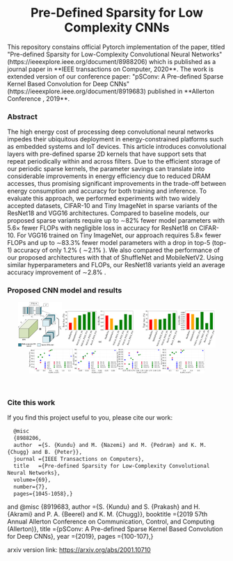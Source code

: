 <h1 align="center">Pre-Defined Sparsity for Low Complexity CNNs</h1>
This repository constains official Pytorch implementation of the paper, titled "Pre-defined Sparsity for Low-Complexity Convolutional Neural Networks" (https://ieeexplore.ieee.org/document/8988206) which is published as a journal paper in **IEEE transactions on Computer, 2020**. The work is extended version of our conference paper: "pSConv: A Pre-defined Sparse Kernel Based Convolution for Deep CNNs" (https://ieeexplore.ieee.org/document/8919683) published in **Allerton Conference , 2019**.

### Abstract
The high energy cost of processing deep convolutional neural networks impedes their ubiquitous deployment in energy-constrained platforms such as embedded systems and IoT devices. This article introduces convolutional layers with pre-defined sparse 2D kernels that have support sets that repeat periodically within and across filters. Due to the efficient storage of our periodic sparse kernels, the parameter savings can translate into considerable improvements in energy efficiency due to reduced DRAM accesses, thus promising significant improvements in the trade-off between energy consumption and accuracy for both training and inference. To evaluate this approach, we performed experiments with two widely accepted datasets, CIFAR-10 and Tiny ImageNet in sparse variants of the ResNet18 and VGG16 architectures. Compared to baseline models, our proposed sparse variants require up to ∼82% fewer model parameters with 5.6× fewer FLOPs with negligible loss in accuracy for ResNet18 on CIFAR-10. For VGG16 trained on Tiny ImageNet, our approach requires 5.8× fewer FLOPs and up to ∼83.3% fewer model parameters with a drop in top-5 (top-1) accuracy of only 1.2% ( ∼2.1% ). We also compared the performance of our proposed architectures with that of ShuffleNet and MobileNetV2. Using similar hyperparameters and FLOPs, our ResNet18 variants yield an average accuracy improvement of ∼2.8% .

### Proposed CNN model and results  
<p align="center"><img width="20%" src="/Images/periodic_sparse_dense_conv.png" /><img width="70%"  src="/Images/ShuffleNet_MobileNetV2_compare_acc_flops_cifar_tiny.png" /><img width="20%" src="/Images/VGG_Tiny_ImageNet.png" /><img width="20%" src="/Images/VGG_CIFAR-10.png" /><img width="20%" src="/Images/Res_Tiny_ImageNet.png" /><img width="20%" src="/Images/Res_CIFAR-10.png" /></p><br/> 

### Cite this work
If you find this project useful to you, please cite our work:

      @misc
      {8988206, 
      author  ={S. {Kundu} and M. {Nazemi} and M. {Pedram} and K. M. {Chugg} and B. {Peter}}, 
      journal ={IEEE Transactions on Computers}, 
      title   ={Pre-defined Sparsity for Low-Complexity Convolutional Neural Networks}, 
      volume={69},
      number={7},
      pages={1045-1058},}
and 
      @misc
      {8919683, 
      author    ={S. {Kundu} and S. {Prakash} and H. {Akrami} and P. A. {Beerel} and K. M. {Chugg}}, 
      booktitle ={2019 57th Annual Allerton Conference on Communication, Control, and Computing (Allerton)}, 
      title     ={pSConv: A Pre-defined Sparse Kernel Based Convolution for Deep CNNs}, 
      year      ={2019}, 
      pages     ={100-107},}

 arxiv version link: https://arxiv.org/abs/2001.10710
